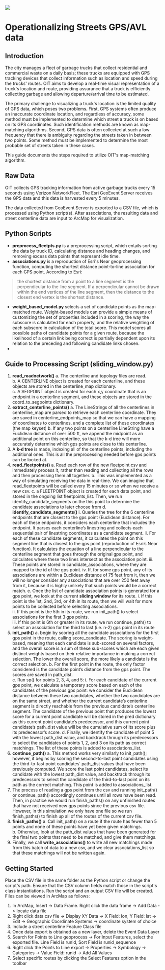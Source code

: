 ![](https://beta.phila.gov/media/20170531115900/oit-logo1.png)

# Operationalizing Streets GPS/AVL data


## Introduction

The city manages a fleet of garbage trucks that collect residential and commercial waste on a daily basis; these trucks are equipped with GPS tracking devices that collect information such as location and speed during the trucks' routes.  OIT aims to develop a real-time visual representation of a truck's location and route, providing assurance that a truck is efficiently collecting garbage and allowing departure/arrival time to be estimated.

The primary challenge to visualizing a truck's location is the limited quality of GPS data, which poses two problems.  First, GPS systems often produce an inaccurate coordinate location, and regardless of accuracy, some method must be implemented to determine which street a truck is on based on its GPS coordinates.  Such identification methods are known as map-matching algorithms.  Second, GPS data is often collected at such a low frequency that there is ambiguity regarding the streets taken in between two points.  Some method must be implemented to determine the most probable set of streets taken in these cases.

This guide documents the steps required to utilize OIT's map-matching algorithm.

## Raw Data

OIT collects GPS tracking information from active garbage trucks every 15 seconds using Verizon NetworkFleet.  The Esri GeoEvent Server receives the GPS data and this data is harvested every 5 minutes.

The data collected from GeoEvent Server is exported to a CSV file, which is processed using Python script(s).  After associations, the resulting data and street centerline data are input to ArcMap for visualization.

## Python Scripts

* **preprocess_fleetpts.py** is a preprocessing script, which entails sorting the data by truck ID, calculating distance and heading changes, and removing excess data points that represent idle time.
* **associations.py** is a reproduction of Esri's Near geoprocessing function, computing the shortest distance point-to-line association for each GPS point.  According to Esri:
>the shortest distance from a point to a line segment is the perpendicular to the line segment. If a perpendicular cannot be drawn within the end vertices of the line segment, then the distance to the closest end vertex is the shortest distance.

* **weight_based_model.py** selects a set of candidate points as the map-matched route.  Weight-based models can provide a simple means of customizing the set of properties included in a scoring, the way the subscore is calculated for each property, and the relative weighting of each subscore in calculation of the total score.  This model scores all possible paths of candidate points for a given route, because the likelihood of a certain link being correct is partially dependent upon its relation to the preceding and following candidate links chosen.
* 

## Guide to Processing Script (sliding_window.py)

1.	**read_roadnetwork()** 
    a.	The centerline and topology files are read.  
    b.	A CENTERLINE object is created for each centerline, and these objects are stored in the centerline_map dictionary.  
    c.	A SEGPOINT object is created for each x,y coordinate that is an endpoint in a centerline segment, and these objects are stored in the coord_to_segpoints dictionary.
2.	**extract_centerline_points()**
    a.	The LineStrings of all the centerlines in centerline_map are parsed to retrieve each centerline coordinate.  They are saved in centerline_endpoints_map so that we can have a mapping of coordinates to centerlines, and a complete list of these coordinates (the map keyset)
    b.	If any two points on a centerline LineString have a Euclidean distance of over 500 ft, we append the midpoint as an additional point on this centerline, so that the k-d tree will more accurately determine which gps points are close to this centerline.
3.	A **k-d tree** is made, indexing all of the centerline points, including the additional ones.  This is all the preprocessing needed before gps points can be looked at.
4.	**read_fleetpoints()**
    a.	Read each row of the new fleetpoint csv and immediately process it, rather than reading and collecting all the rows and then processing them all together.
    b.	This was implemented as a way of simulating receiving the data in real-time.  We can imagine that read_fleetpoints will be called every 15 minutes or so when we receive a new csv.
    c.	a FLEETPOINT object is created for each data point, and stored in the ongoing list fleetpoints_list.  Then, we run identify_candidate_segments on the this point to determine the candidate associations to later choose from
    d.	**identify_candidate_segments()**
        i. Queries the tree for the 6 centerline endpoints that are closest to the gps point (Euclidean distance).  For each of these endpoints, it considers each centerline that includes the endpoint.  It parses each centerline’s linestring and collects each sequential pair of linestring coordinates as a candidate segment.
        ii. For each of these candidate segments, it calculates the point on this segment line that is closest to the gps point (reproduction of Esri’s Near function).  It calculates the equation of a line perpendicular to the centerline segment that goes through the original gps point, and calculates where these two lines intersect as the association point.
        iii. These points are stored in candidate_associations, where they are mapped to the id of the gps point.
        iv.	If, for some gps point, any of its associations are within a Euclidean distance of 75 feet from it, then we will no longer consider any associations that are over 250 feet away from it, because it is highly unlikely that such points would be a correct match.
    e. Once the list of candidate association points is generated for a gps point, we look at the current **sliding window** for its route.
        i. If this point is the 1st, 2nd, 3rd, or 4th in its route, then we will wait for more points to be collected before selecting associations.  
        ii. If this point is the 5th in its route, we run init_path() to select associations for the first 3 gps points.  
        iii. If this point is 6th or greater in its route, we run continue_path() to select an association for the third to last (i.e. n-2) gps point in its route
5. **init_path()**
    a. begin by scoring all the candidate associations for the first gps point in the route, calling score_candidate.  The scoring is weight-based, meaning that each candidate is sub-scored on several factors, and the overall score is a sum of these sub-scores which are each given distinct weights based on their relative importance in making a correct selection.  The lower the overall score, the more likely a candidate is the correct selection.
    b. For the first point in the route, the only factor considered is the candidate point’s distance from the gps point.  The scores are saved in path_dist.  
    c. Run sp() for points 2, 3, 4, and 5:
        i. For each candidate of the current gps point, we calculate a temporary score based on each of the candidates of the previous gps point: we consider the Euclidean distance between these two candidates, whether the two candidates are on the same street, and whether the current candidate’s centerline segment is directly reachable from the previous candidate’s centerline segment.  The candidate of the previous point that produces the lowest score for a current point candidate will be stored in the pred dictionary as this current point candidate’s predecessor, and this current point candidate’s path_dist value will be the cumulative sum of its score plus its predecessor’s score.
    d. Finally, we identify the candidate of point 5 with the lowest path_dist value, and backtrack through its predecessors to select the candidates of points 1, 2, and 3 on its path as correct matchings.  The list of these points is added to associations_list.
6.	**continue_path()**
    a. This method works very similarly to init_path(); however, it begins by scoring the second-to-last point candidates using the third-to-last point candidates’ path_dist values that have been previously computed.  We score the last point candidates, select its candidate with the lowest path_dist value, and backtrack through its predecessors to select the candidate of the third-to-last point on its path as the correct matching.  This point is added to associations_list.
7.	The process of reading a gps point from the csv and running init_path() or continue_path() accordingly continues until all rows have been read.  Then, in practice we would run finish_paths() on any unfinished routes that have not received new gps points since the previous csv file.  However, in this simulation we only have one file so we run finish_paths() to finish up all of the routes of the current csv file.  
8.	**finish_paths()**
    a.	Call init_path() on a route if the route has fewer than 5 points and none of these points have yet been given matchings.  
    b.	Otherwise, look at the path_dist values that have been generated for the final two points that need to be matched, and give them matchings.
9.	Finally, we call **write_associations()** to write all new matchings made from this batch of data to a new csv, and we clear associations_list so that these matchings will not be written again.


## Getting Started

Place the CSV file in the same folder as the Python script or change the script's path.  Ensure that the CSV column fields match those in the script's class instantiations.  Run the script and an output CSV file will be created.  Files can be viewed in ArcMap as follows:

1.	In ArcMap, Insert -> Data Frame.  Right click the data frame -> Add Data -> locate data file
2.	Right click data csv file -> Display XY Data -> X Field: lon, Y Field: lat -> Edit -> Geographic Coordinate Systems -> coordinate system of choice
3.	Include a street centerline Feature Class file
4.	Once data export is obtained as a new layer, delete the Event Data Layer
5.	Search for Points to Line geoprocess -> For Input Features, select the exported file.  Line Field is runid, Sort Field is runid_sequence
6.	Right click the Points to Line export -> Properties -> Symbology -> Categories -> Value Field: runid -> Add All Values
7.	Select specific routes by clicking the Select Features option in the toolbar